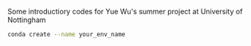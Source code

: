 Some introductiory codes for Yue Wu's summer project at University of Nottingham

```sh
conda create --name your_env_name
```
